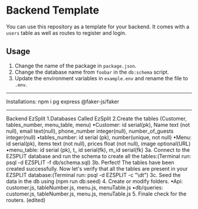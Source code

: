 # Backend Template

You can use this repository as a template for your backend. It comes with a `users` table
as well as routes to register and login.

## Usage

1. Change the name of the package in `package.json`.
2. Change the database name from `foobar` in the `db:schema` script.
3. Update the environment variables in `example.env` and rename the file to `.env`.
-------------------

Installations:
npm i pg express @faker-js/faker


--------------
Backend EzSplit
1.Databases Called EzSplit
2.Create the tables (Customer, tables_number, menu_table, menu)
•Customer: id serial(pk), Name text (not null), email text(null), phone_number integer(null), number_of_guests integer(null)
•tables_number: id serial (pk), number(unique, not null)
•Menu: id serial(pk), items text (not null), prices float (not null), image optional(URL)
•menu_table: id serial (pk), t_ id serial(fk), m_id serial(fk)
3a. Connect to the EZSPLIT database and run the schema to create all the tables:(Terminal run: psql -d EZSPLIT -f db/schema.sql)
3b. Perfect! The tables have been created successfully. Now let's verify that all the tables are present in your EZSPLIT database:(Terminal run: psql -d EZSPLIT -c "\dt")
3c. Seed the data in the db using (npm run db:seed)
4. Create or modify folders.
•Api: customer.js, tableNumber.js, menu.js, menuTable.js
•db/queries: customer.js, tableNumber.js, menu.js, menuTable.js
5. Finale check for the routers. (edited) 